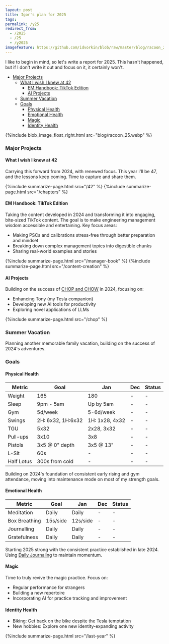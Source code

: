 ```yaml
---
layout: post
title: Igor's plan for 2025
tags:
permalink: /y25
redirect_from:
  - /2025
  - /25
  - /y2025
imagefeature: https://github.com/idvorkin/blob/raw/master/blog/racoon_25.webp
---
```


I like to begin in mind, so let's write a report for 2025. This hasn't happened, but if I don't write it out and focus on it, it certainly won't.

<!-- prettier-ignore-start -->
<!-- vim-markdown-toc-start -->

- [Major Projects](#major-projects)
  - [What I wish I knew at 42](#what-i-wish-i-knew-at-42)
    - [EM Handbook: TikTok Edition](#em-handbook-tiktok-edition)
    - [AI Projects](#ai-projects)
  - [Summer Vacation](#summer-vacation)
  - [Goals](#goals)
    - [Physical Health](#physical-health)
    - [Emotional Health](#emotional-health)
    - [Magic](#magic)
    - [Identity Health](#identity-health)

<!-- vim-markdown-toc-end -->
  <!-- prettier-ignore-end -->

{%include blob_image_float_right.html src="blog/racoon_25.webp" %}

### Major Projects

#### What I wish I knew at 42

Carrying this forward from 2024, with renewed focus. This year I'll be 47, and the lessons keep coming. Time to capture and share them.

{%include summarize-page.html src="/42" %}
{%include summarize-page.html src="/chapters" %}

#### EM Handbook: TikTok Edition

Taking the content developed in 2024 and transforming it into engaging, bite-sized TikTok content. The goal is to make engineering management wisdom accessible and entertaining. Key focus areas:

- Making PSCs and calibrations stress-free through better preparation and mindset
- Breaking down complex management topics into digestible chunks
- Sharing real-world examples and stories

{%include summarize-page.html src="/manager-book" %}
{%include summarize-page.html src="/content-creation" %}

#### AI Projects

Building on the success of [CHOP and CHOW](/chop) in 2024, focusing on:

- Enhancing Tony (my Tesla companion)
- Developing new AI tools for productivity
- Exploring novel applications of LLMs

{%include summarize-page.html src="/chop" %}

### Summer Vacation

Planning another memorable family vacation, building on the success of 2024's adventures.

### Goals

#### Physical Health

| Metric     | Goal              | Jan            | Dec | Status |
| ---------- | ----------------- | -------------- | --- | ------ |
| Weight     | 165               | 180            | -   | -      |
| Sleep      | 9pm - 5am         | Up by 5am      | -   | -      |
| Gym        | 5d/week           | 5-6d/week      | -   | -      |
| Swings     | 2H: 6x32, 1H:6x32 | 1H: 1x28, 4x32 | -   | -      |
| TGU        | 5x32              | 2x28, 3x32     | -   | -      |
| Pull-ups   | 3x10              | 3x8            | -   | -      |
| Pistols    | 3x5 @ 0" depth    | 3x5 @ 13"      | -   | -      |
| L-Sit      | 60s               | -              | -   | -      |
| Half Lotus | 300s from cold    | -              | -   | -      |

Building on 2024's foundation of consistent early rising and gym attendance, moving into maintenance mode on most of my strength goals.

#### Emotional Health

| Metric        | Goal     | Jan      | Dec | Status |
| ------------- | -------- | -------- | --- | ------ |
| Meditation    | Daily    | Daily    | -   | -      |
| Box Breathing | 15s/side | 12s/side | -   | -      |
| Journalling   | Daily    | Daily    | -   | -      |
| Gratefulness  | Daily    | Daily    | -   | -      |

Starting 2025 strong with the consistent practice established in late 2024. Using [Daily Journaling](/process-journal) to maintain momentum.

#### Magic

Time to truly revive the magic practice. Focus on:

- Regular performance for strangers
- Building a new repertoire
- Incorporating AI for practice tracking and improvement

#### Identity Health

- Biking: Get back on the bike despite the Tesla temptation
- New hobbies: Explore one new identity-expanding activity

{%include summarize-page.html src="/last-year" %}
